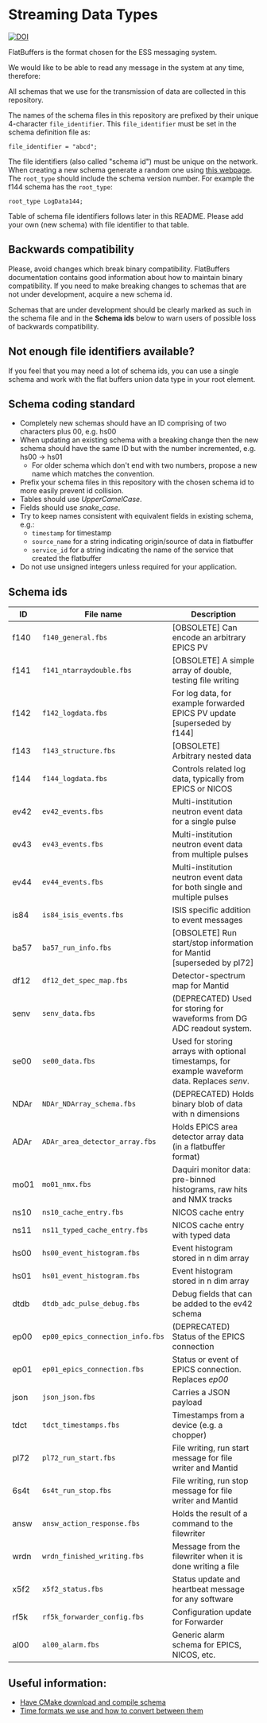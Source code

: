# Streaming Data Types

[![DOI](https://zenodo.org/badge/81330954.svg)](https://zenodo.org/badge/latestdoi/81330954)

FlatBuffers is the format chosen for the ESS messaging system.

We would like to be able to read any message in the system at any time,
therefore:

All schemas that we use for the transmission of data are collected in this
repository.

The names of the schema files in this repository are prefixed by their unique
4-character `file_identifier`.  This `file_identifier` must be set in the
schema definition file as:
```
file_identifier = "abcd";
```

The file identifiers (also called "schema id") must be unique on the network. When creating a new schema generate a random one using [this webpage](https://www.random.org/strings/?num=1&len=4&digits=on&upperalpha=on&loweralpha=on&unique=on&format=html&rnd=new).
The `root_type` should include the schema version number. For example the f144 schema has
the `root_type`:
```
root_type LogData144;
```

Table of schema file identifiers follows later in this README. Please add your own (new schema) with file identifier to that table.


## Backwards compatibility

Please, avoid changes which break binary compatibility. FlatBuffers documentation contains good information about how to maintain binary compatibility. If you need to make breaking changes to schemas that are not under development, acquire a new schema id.

Schemas that are under development should be clearly marked as such in the schema file and in the **Schema ids** below to warn users of possible loss of backwards compatibility.

## Not enough file identifiers available?

If you feel that you may need a lot of schema ids, you can use a single schema
and work with the flat buffers union data type in your root element.


## Schema coding standard

* Completely new schemas should have an ID comprising of two characters plus 00, e.g. hs00
* When updating an existing schema with a breaking change then the new schema should have the same ID but with the number incremented, e.g. hs00 -> hs01
  * For older schema which don't end with two numbers, propose a new name which matches the convention.
* Prefix your schema files in this repository with the chosen schema id to more easily prevent id collision.
* Tables should use *UpperCamelCase*.
* Fields should use *snake_case*.
* Try to keep names consistent with equivalent fields in existing schema, e.g.:
  * `timestamp` for timestamp
  * `source_name` for a string indicating origin/source of data in flatbuffer
  * `service_id` for a string indicating the name of the service that created the flatbuffer
* Do not use unsigned integers unless required for your application.


## Schema ids
| ID   | File name                        | Description                                                          |
|------|----------------------------------|----------------------------------------------------------------------|
| f140 | `f140_general.fbs              ` | [OBSOLETE] Can encode an arbitrary EPICS PV
| f141 | `f141_ntarraydouble.fbs        ` | [OBSOLETE] A simple array of double, testing file writing
| f142 | `f142_logdata.fbs              ` | For log data, for example forwarded EPICS PV update [superseded by f144]
| f143 | `f143_structure.fbs            ` | [OBSOLETE] Arbitrary nested data
| f144 | `f144_logdata.fbs              ` | Controls related log data, typically from EPICS or NICOS
| ev42 | `ev42_events.fbs               ` | Multi-institution neutron event data for a single pulse
| ev43 | `ev43_events.fbs               ` | Multi-institution neutron event data from multiple pulses
| ev44 | `ev44_events.fbs               ` | Multi-institution neutron event data for both single and multiple pulses
| is84 | `is84_isis_events.fbs          ` | ISIS specific addition to event messages
| ba57 | `ba57_run_info.fbs             ` | [OBSOLETE] Run start/stop information for Mantid [superseded by pl72]
| df12 | `df12_det_spec_map.fbs         ` | Detector-spectrum map for Mantid
| senv | `senv_data.fbs                 ` | (DEPRECATED) Used for storing for waveforms from DG ADC readout system.
| se00 | `se00_data.fbs                 ` | Used for storing arrays with optional timestamps, for example waveform data. Replaces _senv_. 
| NDAr | `NDAr_NDArray_schema.fbs       ` | (DEPRECATED) Holds binary blob of data with n dimensions
| ADAr | `ADAr_area_detector_array.fbs  ` | Holds EPICS area detector array data (in a flatbuffer format)
| mo01 | `mo01_nmx.fbs                  ` | Daquiri monitor data: pre-binned histograms, raw hits and NMX tracks
| ns10 | `ns10_cache_entry.fbs          ` | NICOS cache entry
| ns11 | `ns11_typed_cache_entry.fbs    ` | NICOS cache entry with typed data
| hs00 | `hs00_event_histogram.fbs      ` | Event histogram stored in n dim array
| hs01 | `hs01_event_histogram.fbs      ` | Event histogram stored in n dim array
| dtdb | `dtdb_adc_pulse_debug.fbs      ` | Debug fields that can be added to the ev42 schema
| ep00 | `ep00_epics_connection_info.fbs` | (DEPRECATED) Status of the EPICS connection
| ep01 | `ep01_epics_connection.fbs  `    | Status or event of EPICS connection. Replaces _ep00_
| json | `json_json.fbs                 ` | Carries a JSON payload
| tdct | `tdct_timestamps.fbs           ` | Timestamps from a device (e.g. a chopper)
| pl72 | `pl72_run_start.fbs            ` | File writing, run start message for file writer and Mantid
| 6s4t | `6s4t_run_stop.fbs             ` | File writing, run stop message for file writer and Mantid
| answ | `answ_action_response.fbs      ` | Holds the result of a command to the filewriter
| wrdn | `wrdn_finished_writing.fbs     ` | Message from the filewriter when it is done writing a file
| x5f2 | `x5f2_status.fbs               ` | Status update and heartbeat message for any software
| rf5k | `rf5k_forwarder_config.fbs     ` | Configuration update for Forwarder
| al00 | `al00_alarm.fbs                ` | Generic alarm schema for EPICS, NICOS, etc.


## Useful information:

- [Have CMake download and compile schema](documentation/cmakeCompileSchema.md)
- [Time formats we use and how to convert between them](documentation/timestamps.md)

